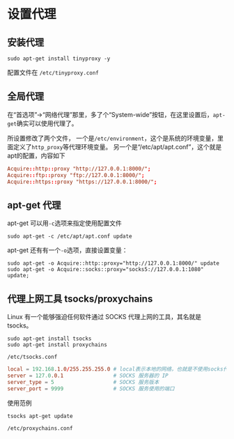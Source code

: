 # 设置代理

## 安装代理

```shel
sudo apt-get install tinyproxy -y
```
配置文件在 `/etc/tinyproxy.conf`

## 全局代理

在“首选项”->“网络代理”那里，多了个“System-wide”按钮，在这里设置后，`apt-get`确实可以使用代理了。

所设置修改了两个文件，
一个是`/etc/environment`，这个是系统的环境变量，里面定义了`http_proxy`等代理环境变量。
另一个是“/etc/apt/apt.conf”，这个就是apt的配置，内容如下

```conf
Acquire::http::proxy "http://127.0.0.1:8000/";
Acquire::ftp::proxy "ftp://127.0.0.1:8000/";
Acquire::https::proxy "https://127.0.0.1:8000/";
```

## apt-get 代理

apt-get 可以用`-c`选项来指定使用配置文件
```shell
sudo apt-get -c /etc/apt/apt.conf update
```

apt-get 还有有一个`-o`选项，直接设置变量：
```shell
sudo apt-get -o Acquire::http::proxy="http://127.0.0.1:8000/" update
sudo apt-get -o Acquire::socks::proxy="socks5://127.0.0.1:1080" update;
```

## 代理上网工具 tsocks/proxychains

Linux 有一个能够强迫任何软件通过 SOCKS 代理上网的工具，其名就是 tsocks。

```shell
sudo apt-get install tsocks
sudo apt-get install proxychains
```

`/etc/tsocks.conf`
```conf
local = 192.168.1.0/255.255.255.0 # local表示本地的网络，也就是不使用socks代理的网络
server = 127.0.0.1                # SOCKS 服务器的 IP
server_type = 5                   # SOCKS 服务版本
server_port = 9999                # SOCKS 服务使用的端口
```
使用范例
```shell
tsocks apt-get update
```

`/etc/proxychains.conf`